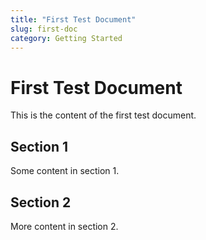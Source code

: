```yaml
---
title: "First Test Document"
slug: first-doc
category: Getting Started
---
```


# First Test Document

This is the content of the first test document.

## Section 1

Some content in section 1.

## Section 2

More content in section 2. 